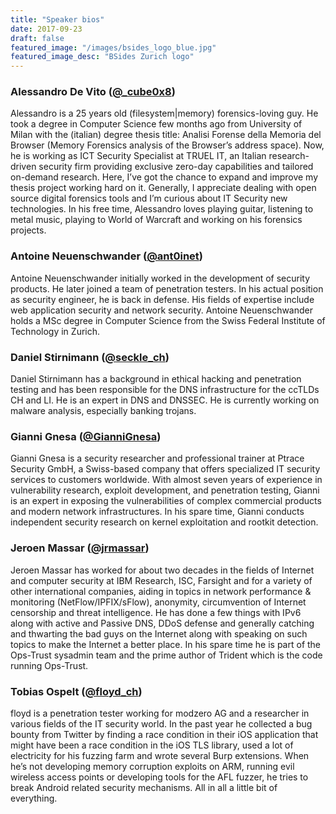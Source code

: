 ```yaml
---
title: "Speaker bios"
date: 2017-09-23
draft: false
featured_image: "/images/bsides_logo_blue.jpg"
featured_image_desc: "BSides Zurich logo"
---
```


### Alessandro De Vito ([@_cube0x8](https://twitter.com/_cube0x8))

Alessandro is a 25 years old (filesystem|memory) forensics-loving guy. He took a degree in Computer Science few months ago from University of Milan with the (italian) degree thesis title: Analisi Forense della Memoria del Browser (Memory Forensics analysis of the Browser’s address space). Now, he is working as ICT Security Specialist at TRUEL IT, an Italian research-driven security firm providing exclusive zero-day capabilities and tailored on-demand research. Here, I’ve got the chance to expand and improve my thesis project working hard on it. Generally, I appreciate dealing with open source digital forensics tools and I’m curious about IT Security new technologies. In his free time, Alessandro loves playing guitar, listening to metal music, playing to World of Warcraft and working on his forensics projects.

### Antoine Neuenschwander ([@ant0inet](https://twitter.com/ant0inet))

Antoine Neuenschwander initially worked in the development of security products. He later joined a team of penetration testers. In his actual position as security engineer, he is back in defense. His fields of expertise include web application security and network security. Antoine Neuenschwander holds a MSc degree in Computer Science from the Swiss Federal Institute of Technology in Zurich.

### Daniel Stirnimann ([@seckle_ch](https://twitter.com/seckle_ch))

Daniel Stirnimann has a background in ethical hacking and penetration testing and has been responsible for the DNS infrastructure for the ccTLDs CH and LI. He is an expert in DNS and DNSSEC. He is currently working on malware analysis, especially banking trojans.

### Gianni Gnesa ([@GianniGnesa](https://twitter.com/GianniGnesa))

Gianni Gnesa is a security researcher and professional trainer at Ptrace Security GmbH, a Swiss-based company that offers specialized IT security services to customers worldwide. With almost seven years of experience in vulnerability research, exploit development, and penetration testing, Gianni is an expert in exposing the vulnerabilities of complex commercial products and modern network infrastructures. In his spare time, Gianni conducts independent security research on kernel exploitation and rootkit detection.

### Jeroen Massar ([@jrmassar](https://twitter.com/jrmassar))

Jeroen Massar has worked for about two decades in the fields of Internet and computer security at IBM Research, ISC, Farsight and for a variety of other international companies, aiding in topics in network performance & monitoring (NetFlow/IPFIX/sFlow), anonymity, circumvention of Internet censorship and threat intelligence. He has done a few things with IPv6 along with active and Passive DNS, DDoS defense and generally catching and thwarting the bad guys on the Internet along with speaking on such topics to make the Internet a better place. In his spare time he is part of the Ops-Trust sysadmin team and the prime author of Trident which is the code running Ops-Trust.

### Tobias Ospelt ([@floyd_ch](https://twitter.com/floyd_ch))

floyd is a penetration tester working for modzero AG and a researcher in various fields of the IT security world. In the past year he collected a bug bounty from Twitter by finding a race condition in their iOS application that might have been a race condition in the iOS TLS library, used a lot of electricity for his fuzzing farm and wrote several Burp extensions. When he’s not developing memory corruption exploits on ARM, running evil wireless access points or developing tools for the AFL fuzzer, he tries to break Android related security mechanisms. All in all a little bit of everything.
